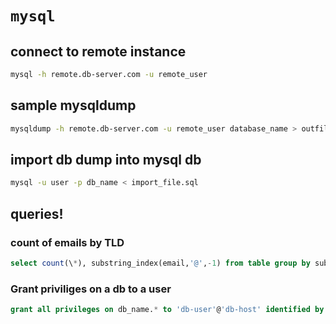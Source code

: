 # `mysql`

## connect to remote instance

```bash
mysql -h remote.db-server.com -u remote_user
```

## sample mysqldump

```bash
mysqldump -h remote.db-server.com -u remote_user database_name > outfile.sql
```

## import db dump into mysql db

```bash
mysql -u user -p db_name < import_file.sql
```

## queries!

### count of emails by TLD

```sql
select count(\*), substring_index(email,'@',-1) from table group by substring_index(email, '@',-1) order by count(\*) desc;
```

### Grant priviliges on a db to a user

```sql
grant all privileges on db_name.* to 'db-user'@'db-host' identified by 'password';
```
